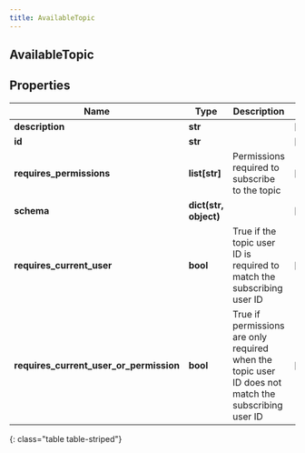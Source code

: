 ```yaml
---
title: AvailableTopic
---
```

## AvailableTopic

## Properties

|Name | Type | Description | Notes|
|------------ | ------------- | ------------- | -------------|
| **description** | **str** |  | [optional] |
| **id** | **str** |  | [optional] |
| **requires_permissions** | **list[str]** | Permissions required to subscribe to the topic | [optional] |
| **schema** | **dict(str, object)** |  | [optional] |
| **requires_current_user** | **bool** | True if the topic user ID is required to match the subscribing user ID | [optional] |
| **requires_current_user_or_permission** | **bool** | True if permissions are only required when the topic user ID does not match the subscribing user ID | [optional] |
{: class="table table-striped"}


